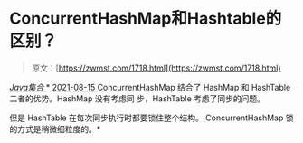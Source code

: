 <!--yml
category: 未分类
date: 0001-01-01 00:00:00
-->

# ConcurrentHashMap和Hashtable的区别？

> 原文：[https://zwmst.com/1718.html](https://zwmst.com/1718.html)

   [ *Java集合* ](https://zwmst.com/java%e9%9b%86%e5%90%88)*[ <time datetime="2021-08-15T16:19:32+08:00"> 2021-08-15 </time> ](https://zwmst.com/1718.html)  ConcurrentHashMap 结合了 HashMap 和 HashTable 二者的优势。HashMap 没有考虑同 步，HashTable 考虑了同步的问题。

但是 HashTable 在每次同步执行时都要锁住整个结构。 ConcurrentHashMap 锁的方式是稍微细粒度的。*